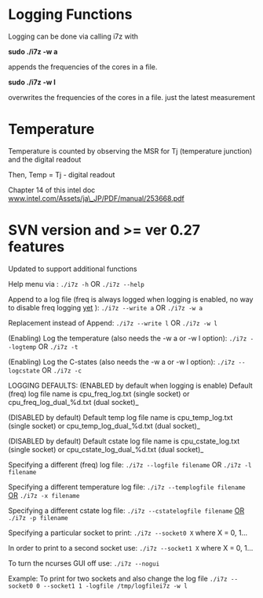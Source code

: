 # Logging Functions #

Logging can be done via calling i7z with

**sudo ./i7z -w a**

appends the frequencies of the cores in a file.

**sudo ./i7z -w l**

overwrites the frequencies of the cores in a file. just the latest measurement


# Temperature #

Temperature is counted by observing the MSR for Tj (temperature junction) and the digital readout

Then, Temp =  Tj - digital readout

Chapter 14 of this intel doc www.intel.com/Assets/ja\_JP/PDF/manual/253668.pdf


# SVN version and >= ver 0.27 features #

Updated to support additional functions

Help menu via : ` ./i7z -h ` OR ` ./i7z --help `

Append to a log file (freq is always logged when logging is enabled, no way to disable freq logging [yet](yet.md) ):  ` ./i7z --write a ` OR ` ./i7z -w a `

Replacement instead of Append:  ` ./i7z --write l ` OR ` ./i7z -w l `

(Enabling) Log the temperature (also needs the -w a or -w l option): ` ./i7z --logtemp ` OR ` ./i7z -t `

(Enabling) Log the C-states (also needs the -w a or -w l option): ` ./i7z --logcstate ` OR ` ./i7z -c `

LOGGING DEFAULTS:
(ENABLED by default when logging is enable) Default (freq) log file name is cpu\_freq\_log.txt (single socket) or cpu\_freq\_log\_dual_%d.txt (dual socket)_

(DISABLED by default) Default temp log file name is cpu\_temp\_log.txt (single socket) or cpu\_temp\_log\_dual_%d.txt (dual socket)_

(DISABLED by default) Default cstate log file name is cpu\_cstate\_log.txt (single socket) or cpu\_cstate\_log\_dual_%d.txt (dual socket)_

Specifying a different (freq) log file: ` ./i7z --logfile filename ` OR ` ./i7z -l filename `

Specifying a different temperature log file: ` ./i7z --templogfile filename ` [OR](OR.md) ` ./i7z -x filename `

Specifying a different cstate log file: ` ./i7z --cstatelogfile filename ` [OR](OR.md) ` ./i7z -p filename `

Specifying a particular socket to print: ` ./i7z --socket0 X `  where X = 0, 1...

In order to print to a second socket use: ` ./i7z --socket1 X `  where X = 0, 1...

To turn the ncurses GUI off use: ` ./i7z --nogui `

Example: To print for two sockets and also change the log file ` ./i7z --socket0 0 --socket1 1 -logfile /tmp/logfilei7z -w l `